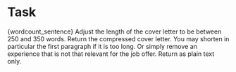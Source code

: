 # Task
{wordcount_sentence}
Adjust the length of the cover letter to be between 250 and 350 words.
Return the compressed cover letter.
You may shorten in particular the first paragraph if it is too long.
Or simply remove an experience that is not that relevant for the job offer.
Return as plain text only.
